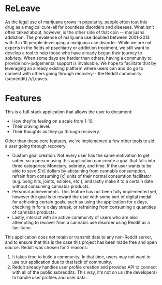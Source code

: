 # ReLeave

As the legal use of marijuana grows in popularity, people often tout this drug as a magical cure-all for countless disorders and diseases. What isn’t often talked about, however, is the other side of that coin -- marijuana addiction. The prevalence of marijuana use doubled between 2001-2013 with 3 in 10 people developing a marijuana use disorder.
While we are not experts in the fields of psychiatry or addiction treatment, we still want to develop a tool to help those who have already begun their journey to sobriety. When some days are harder than others, having a community to provide non-judgemental support is invaluable. We hope to facilitate that by leveraging an already existing platform where users can and do go to connect with others going through recovery-- the Reddit community (subreddit)  /r/Leaves.

# Features

This is a full-stack application that allows the user to document:

* How they're feeling on a scale from 1-10.
* Their craving level.
* Their thoughts as they go through recovery.

Other than these core features, we've implemented a few other tools to aid a user going through recovery:

* Custom goal creation. Not every user has the same motivation to get sober, so a person using this application can create a goal that falls into three categories: Monetary, sobriety, and time. If the user wants to be able to save $\[x\] dollars by abstaining from cannabis consumption, refrain from consuming \[x\] units of their normal consumtion facilitator (e.g. bong hits, joints, edibles, etc.), and lastly make it to a certain date without consuming cannabis products. 
* Personal achievements. This feature has not been fully implemented yet, however the goal is to reward the user with some sort of digital medal for achieving certain goals, such as using the application for x days, checking in for a x day streak, or refraining from consuming x quantities of cannabis products.
* Lastly, interact with an active community of users who are also attempting to recover from a cannabis use disorder using Reddit as a facilitator.

This application does not retain or transmit data to any non-Reddit server, and to ensure that this is the case this project has been made free and open source. Reddit was chosen for 2 reasons: 

1. It takes time to build a community. In that time, users may not want to use our application due to that lack of community. 
2. Reddit already handles user profile creation and provides API to connect with all of the public subreddits. This way, it's not on us (the developers) to handle user profiles and user data. 
